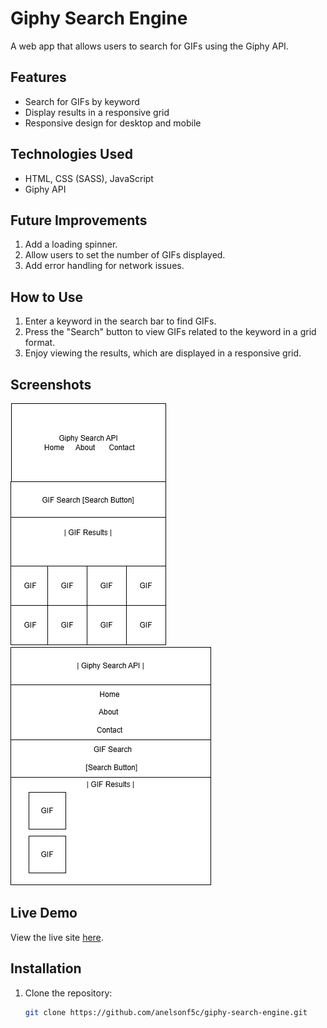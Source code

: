 # Giphy Search Engine
A web app that allows users to search for GIFs using the Giphy API.

## Features
- Search for GIFs by keyword
- Display results in a responsive grid
- Responsive design for desktop and mobile

## Technologies Used
- HTML, CSS (SASS), JavaScript
- Giphy API

## Future Improvements
1. Add a loading spinner.
2. Allow users to set the number of GIFs displayed.
3. Add error handling for network issues.

## How to Use
1. Enter a keyword in the search bar to find GIFs.
2. Press the "Search" button to view GIFs related to the keyword in a grid format.
3. Enjoy viewing the results, which are displayed in a responsive grid.

## Screenshots
![Desktop View](DesktopWireframe.png)
![Mobile View](MobileWireframe.png)

## Live Demo
View the live site [here](https://anelsonf5c.github.io/giphy-search-engine/
).


## Installation
1. Clone the repository:
   ```bash
   git clone https://github.com/anelsonf5c/giphy-search-engine.git
